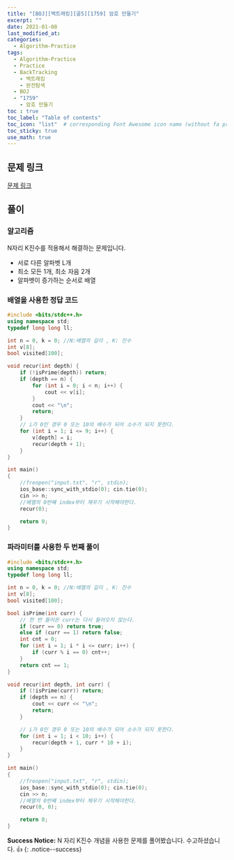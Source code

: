 ```yaml
---
title: "[BOJ][백트래킹][골5][1759] 암호 만들기"
excerpt: ""
date: 2021-01-08
last_modified_at: 
categories:
  - Algorithm-Practice
tags:
  - Algorithm-Practice
  - Practice
  - BackTracking
	- 백트래킹
	- 완전탐색
  - BOJ
  - "1759"
	- 암호 만들기
toc : true
toc_label: "Table of contents"
toc_icon: "list"  # corresponding Font Awesome icon name (without fa prefix)
toc_sticky: true
use_math: true
---
```


## 문제 링크

[문제 링크](boj.kr/1759)  

##  풀이

### 알고리즘

N자리 K진수를 적용해서 해결하는 문제입니다.   

- 서로 다른 알파벳 L개
- 최소 모든 1개, 최소 자음 2개
- 알파벳이 증가하는 순서로 배열

### 배열을 사용한 정답 코드

```cpp
#include <bits/stdc++.h>
using namespace std;
typedef long long ll;

int n = 0, k = 0; //N:배열의 길이 , K: 진수
int v[8];
bool visited[100];

void recur(int depth) {
	if (!isPrime(depth)) return;
	if (depth == n) {
		for (int i = 0; i < n; i++) {
			cout << v[i];
		}
		cout << "\n";
		return;
	}
	// i가 0인 경우 0 또는 10의 배수가 되어 소수가 되지 못한다.
	for (int i = 1; i <= 9; i++) {
		v[depth] = i;
		recur(depth + 1);
	}
}

int main()
{
	//freopen("input.txt", "r", stdin);
	ios_base::sync_with_stdio(0); cin.tie(0);
	cin >> n;
	//배열의 0번쨰 index부터 채우기 시작해야한다.
	recur(0);

	return 0;
}
```

### 파라미터를 사용한 두 번째 풀이


```cpp
#include <bits/stdc++.h>
using namespace std;
typedef long long ll;

int n = 0, k = 0; //N:배열의 길이 , K: 진수
int v[8];
bool visited[100];

bool isPrime(int curr) {
	// 한 번 들어온 curr는 다시 들어오지 않는다.
	if (curr == 0) return true;
	else if (curr == 1) return false;
	int cnt = 0;
	for (int i = 1; i * i <= curr; i++) {
		if (curr % i == 0) cnt++;
	}
	return cnt == 1;
}

void recur(int depth, int curr) {
	if (!isPrime(curr)) return;
	if (depth == n) {
		cout << curr << "\n";
		return;
	}

	// i가 0인 경우 0 또는 10의 배수가 되어 소수가 되지 못한다.
	for (int i = 1; i < 10; i++) {
		recur(depth + 1, curr * 10 + i);
	}
}

int main()
{
	//freopen("input.txt", "r", stdin);
	ios_base::sync_with_stdio(0); cin.tie(0);
	cin >> n;
	//배열의 0번쨰 index부터 채우기 시작해야한다.
	recur(0, 0);

	return 0;
}
```  

**Success Notice:**
N 자리 K진수  개념을 사용한 문제를 풀어봤습니다. 수고하셨습니다. :+1:
{: .notice--success}